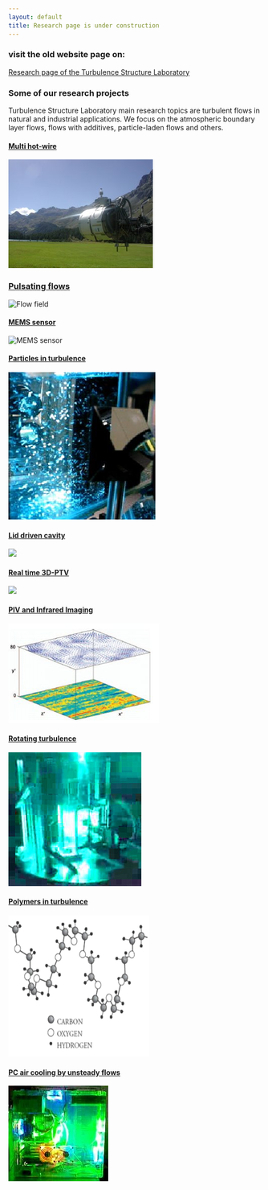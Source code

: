 ```yaml
---
layout: default
title: Research page is under construction
---
```


### visit the old website page on:

[Research page of the Turbulence Structure Laboratory](http://www.eng.tau.ac.il/~alexlib/efdl/pmwiki.php?n=Research.Research)




### Some of our research projects

Turbulence Structure Laboratory main research topics are turbulent flows in natural and industrial applications. We focus on the atmospheric boundary layer flows, flows with additives, particle-laden flows and others. 

#### [Multi hot-wire](/research/multihotwire)
![](/images/calibration_in_situ.jpg)

### [Pulsating flows](/research/pulsating)
![](http://lh4.ggpht.com/_Ehhk1abDUqc/S342CQWEw5I/AAAAAAAAJ1Y/NjS3P8o5qjI/s400/profiles_700_quiver.jpg "Flow field")

#### [MEMS sensor](/research/microsensor)
![MEMS sensor](https://lh5.googleusercontent.com/-mWCPTnbqlrk/TfKL2F7-THI/AAAAAAAALWU/gcfHpSUpDYA/s288/P1010129.JPG) 

#### [Particles in turbulence](/research/twophase)
![](/images/twophase.jpg)

#### [Lid driven cavity](/research/cavity)
![](http://lh6.ggpht.com/_Ehhk1abDUqc/SR7kA0Gw1HI/AAAAAAAADkA/FXUIcQqCQRc/s288/assembly_belt_large_aquarium.jpg) 

#### [Real time 3D-PTV](/research/realtime)
![](http://lh3.google.com/particle.tracking/R72ZOs-L0aI/AAAAAAAABjY/Oili4BO4QfM/s288/Image005.jpg)

####  [PIV and Infrared Imaging](/research/pivir)
![](/images/piv_ir_image.jpg)

#### [Rotating turbulence](/research/rotating)
![](/images/rotating.jpg) 

#### [Polymers in turbulence](/research/polymers)
![](/images/polymers.jpg)

#### [PC air cooling by unsteady flows](/research/heat)
![](/images/pc-heat.jpg) 


